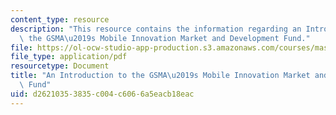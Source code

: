 ```yaml
---
content_type: resource
description: "This resource contains the information regarding an Introduction to\
  \ the GSMA\u2019s Mobile Innovation Market and Development Fund."
file: https://ol-ocw-studio-app-production.s3.amazonaws.com/courses/mas-965-nextlab-i-designing-mobile-technologies-for-the-next-billion-users-fall-2008/d26210353835c004c6066a5eacb18eac_MITMAS_965F08_Lec13_gsma.pdf
file_type: application/pdf
resourcetype: Document
title: "An Introduction to the GSMA\u2019s Mobile Innovation Market and Development\
  \ Fund"
uid: d2621035-3835-c004-c606-6a5eacb18eac
---
```


